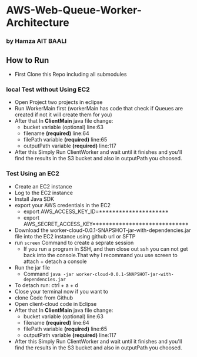 # AWS-Web-Queue-Worker-Architecture

### by Hamza AIT BAALI

## How to Run

- First Clone this Repo including all submodules

### local Test without Using EC2

- Open Project two projects in eclipse
- Run WorkerMain first (workerMain has code that check if Queues are created if not it will create them for you)
- After that In **ClientMain** java file change:
  - bucket variable (optional) line:63
  - filename **(required)** line:64
  - filePath variable **(required)** line:65
  - outputPath variable **(required)** line:117
- After this Simply Run ClientWorker and wait until it finishes and you'll find the results in the S3 bucket and also in outputPath you choosed.


### Test Using an EC2

- Create an EC2 instance
- Log to the EC2 instance
- Install Java SDK
- export your AWS credentials in the EC2
  - export AWS_ACCESS_KEY_ID=*********************
  - export AWS_SECRET_ACCESS_KEY=****************************
- Download the worker-cloud-0.0.1-SNAPSHOT-jar-with-dependencies.jar file into the EC2 instance using github url or SFTP
- run ```screen``` Command to create a seprate session
  - If you run a program in SSH, and then close out ssh you can not get back into the console.That why I recommand you use screen to attach + detach a console
- Run the jar file
  - Command ```java -jar worker-cloud-0.0.1-SNAPSHOT-jar-with-dependencies.jar```
- To detach run: ctrl + a + d
- Close your terminal now if you want to
- clone Code from Github
- Open client-cloud code in Eclipse
- After that In **ClientMain** java file change:
  - bucket variable (optional) line:63
  - filename **(required)** line:64
  - filePath variable **(required)** line:65
  - outputPath variable **(required)** line:117
- After this Simply Run ClientWorker and wait until it finishes and you'll find the results in the S3 bucket and also in outputPath you choosed.
